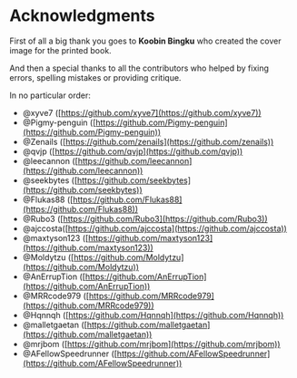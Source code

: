 # Acknowledgments

First of all a big thank you goes to **Koobin Bingku** who created the cover image for the printed book.

And then a special thanks to all the contributors who helped by fixing errors, spelling mistakes or providing critique.

In no particular order:

- @xyve7 ([https://github.com/xyve7](https://github.com/xyve7))
- @Pigmy-penguin ([https://github.com/Pigmy-penguin](https://github.com/Pigmy-penguin))
- @Zenails ([https://github.com/zenails](https://github.com/zenails))
- @qvjp ([https://github.com/qvjp](https://github.com/qvjp))
- @leecannon ([https://github.com/leecannon](https://github.com/leecannon))
- @seekbytes ([https://github.com/seekbytes](https://github.com/seekbytes))
- @Flukas88 ([https://github.com/Flukas88](https://github.com/Flukas88))
- @Rubo3 ([https://github.com/Rubo3](https://github.com/Rubo3))
- @ajccosta([https://github.com/ajccosta](https://github.com/ajccosta))
- @maxtyson123 ([https://github.com/maxtyson123](https://github.com/maxtyson123))
- @Moldytzu ([https://github.com/Moldytzu](https://github.com/Moldytzu))
- @AnErrupTion ([https://github.com/AnErrupTion](https://github.com/AnErrupTion))
- @MRRcode979 ([https://github.com/MRRcode979](https://github.com/MRRcode979))
- @Hqnnqh ([https://github.com/Hqnnqh](https://github.com/Hqnnqh))
- @malletgaetan ([https://github.com/malletgaetan](https://github.com/malletgaetan))
- @mrjbom ([https://github.com/mrjbom](https://github.com/mrjbom))
- @AFellowSpeedrunner ([https://github.com/AFellowSpeedrunner](https://github.com/AFellowSpeedrunner))
